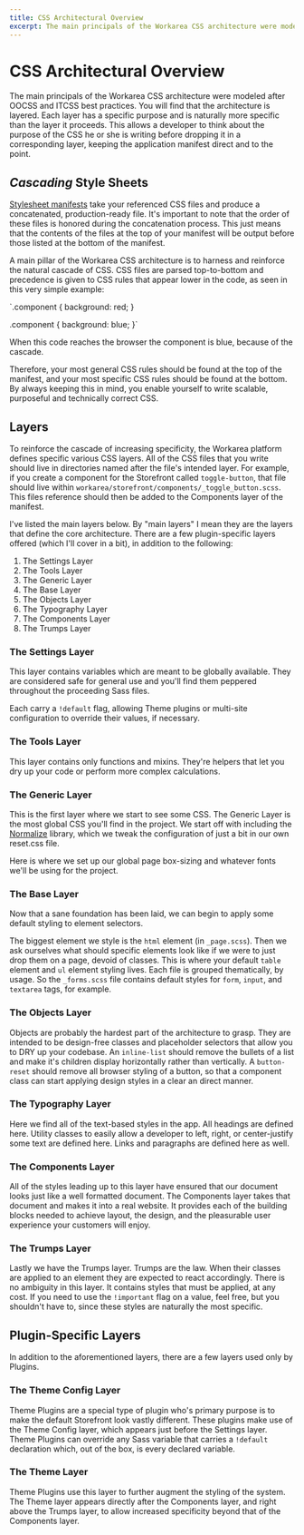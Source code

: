 ```yaml
---
title: CSS Architectural Overview
excerpt: The main principals of the Workarea CSS architecture were modeled after OOCSS and ITCSS best practices. You will find that the architecture is layered. Each layer has a specific purpose and is naturally more specific than the layer it proceeds. This a
---
```


# CSS Architectural Overview

The main principals of the Workarea CSS architecture were modeled after OOCSS and ITCSS best practices. You will find that the architecture is layered. Each layer has a specific purpose and is naturally more specific than the layer it proceeds. This allows a developer to think about the purpose of the CSS he or she is writing before dropping it in a corresponding layer, keeping the application manifest direct and to the point.

## _Cascading_ Style Sheets

[Stylesheet manifests](add-stylesheets-through-a-manifest.html) take your referenced CSS files and produce a concatenated, production-ready file. It's important to note that the order of these files is honored during the concatenation process. This just means that the contents of the files at the top of your manifest will be output before those listed at the bottom of the manifest.

A main pillar of the Workarea CSS architecture is to harness and reinforce the natural cascade of CSS. CSS files are parsed top-to-bottom and precedence is given to CSS rules that appear lower in the code, as seen in this very simple example:

`.component { background: red; }

.component { background: blue; }`

When this code reaches the browser the component is blue, because of the cascade.

Therefore, your most general CSS rules should be found at the top of the manifest, and your most specific CSS rules should be found at the bottom. By always keeping this in mind, you enable yourself to write scalable, purposeful and technically correct CSS.

## Layers

To reinforce the cascade of increasing specificity, the Workarea platform defines specific various CSS layers. All of the CSS files that you write should live in directories named after the file's intended layer. For example, if you create a component for the Storefront called `toggle-button`, that file should live within `workarea/storefront/components/_toggle_button.scss`. This files reference should then be added to the Components layer of the manifest.

I've listed the main layers below. By "main layers" I mean they are the layers that define the core architecture. There are a few plugin-specific layers offered (which I'll cover in a bit), in addition to the following:

1. The Settings Layer
2. The Tools Layer
3. The Generic Layer
4. The Base Layer
5. The Objects Layer
6. The Typography Layer
7. The Components Layer
8. The Trumps Layer

### The Settings Layer

This layer contains variables which are meant to be globally available. They are considered safe for general use and you'll find them peppered throughout the proceeding Sass files.

Each carry a `!default` flag, allowing Theme plugins or multi-site configuration to override their values, if necessary.

### The Tools Layer

This layer contains only functions and mixins. They're helpers that let you dry up your code or perform more complex calculations.

### The Generic Layer

This is the first layer where we start to see some CSS. The Generic Layer is the most global CSS you'll find in the project. We start off with including the [Normalize](https://necolas.github.io/normalize.css/) library, which we tweak the configuration of just a bit in our own reset.css file.

Here is where we set up our global page box-sizing and whatever fonts we'll be using for the project.

### The Base Layer

Now that a sane foundation has been laid, we can begin to apply some default styling to element selectors.

The biggest element we style is the `html` element (in `_page.scss`). Then we ask ourselves what should specific elements look like if we were to just drop them on a page, devoid of classes. This is where your default `table` element and `ul` element styling lives. Each file is grouped thematically, by usage. So the `_forms.scss` file contains default styles for `form`, `input`, and `textarea` tags, for example.

### The Objects Layer

Objects are probably the hardest part of the architecture to grasp. They are intended to be design-free classes and placeholder selectors that allow you to DRY up your codebase. An `inline-list` should remove the bullets of a list and make it's children display horizontally rather than vertically. A `button-reset` should remove all browser styling of a button, so that a component class can start applying design styles in a clear an direct manner.

### The Typography Layer

Here we find all of the text-based styles in the app. All headings are defined here. Utility classes to easily allow a developer to left, right, or center-justify some text are defined here. Links and paragraphs are defined here as well.

### The Components Layer

All of the styles leading up to this layer have ensured that our document looks just like a well formatted document. The Components layer takes that document and makes it into a real website. It provides each of the building blocks needed to achieve layout, the design, and the pleasurable user experience your customers will enjoy.

### The Trumps Layer

Lastly we have the Trumps layer. Trumps are the law. When their classes are applied to an element they are expected to react accordingly. There is no ambiguity in this layer. It contains styles that must be applied, at any cost. If you need to use the `!important` flag on a value, feel free, but you shouldn't have to, since these styles are naturally the most specific.

## Plugin-Specific Layers

In addition to the aforementioned layers, there are a few layers used only by Plugins.

### The Theme Config Layer

Theme Plugins are a special type of plugin who's primary purpose is to make the default Storefront look vastly different. These plugins make use of the Theme Config layer, which appears just before the Settings layer. Theme Plugins can override any Sass variable that carries a `!default` declaration which, out of the box, is every declared variable.

### The Theme Layer

Theme Plugins use this layer to further augment the styling of the system. The Theme layer appears directly after the Components layer, and right above the Trumps layer, to allow increased specificity beyond that of the Components layer.


